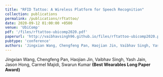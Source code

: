 ```yaml
---
title: "RFID Tattoo: A Wireless Platform for Speech Recognition"
collection: publications
permalink: /publications/rftattoo/
date: 2020-09-12 01:00:00 +0500
venue: 'UbiComp'
pdf: '/files/rftattoo-ubicomp2020.pdf'
paperurl: 'http://vaibhavsingh96.github.io/files/rftattoo-ubicomp2020.pdf'
pubtype: 'conference'
authors: 'Jingxian Wang, Chengfeng Pan, Haojian Jin, Vaibhav Singh, Yash Jain, Jason Hong, Carmel Majidi, Swarun Kumar'
---
```

Jingxian Wang, Chengfeng Pan, Haojian Jin, Vaibhav Singh, Yash Jain, Jason Hong, Carmel Majidi, Swarun Kumar **(Best Wearables Long Paper Award)**

